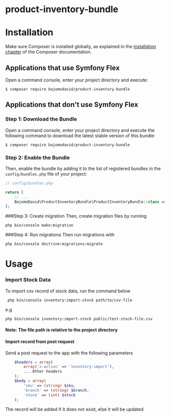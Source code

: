 # product-inventory-bundle
Installation
============

Make sure Composer is installed globally, as explained in the
[installation chapter](https://getcomposer.org/doc/00-intro.md)
of the Composer documentation.

Applications that use Symfony Flex
----------------------------------

Open a command console, enter your project directory and execute:

```console
$ composer require bajomodavid/product-inventory-bundle
```

Applications that don't use Symfony Flex
----------------------------------------

### Step 1: Download the Bundle

Open a command console, enter your project directory and execute the
following command to download the latest stable version of this bundle:

```console
$ composer require bajomodavid/product-inventory-bundle
```

### Step 2: Enable the Bundle

Then, enable the bundle by adding it to the list of registered bundles
in the `config/bundles.php` file of your project:

```php
// config/bundles.php

return [
    // ...
    BajomoDavid\ProductInventoryBundle\ProductInventoryBundle::class => ['all' => true],
];
```

###Step 3: Create migration
Then, create migration files by running

```console
php bin/console make:migration 
```

###Step 4: Run migrations 
Then run migrations with

```console
php bin/console doctrine:migrations:migrate
```

Usage
============
### Import Stock Data
To import csv record of stock data, run the command below

```console
 php bin/console inventory:import-stock path/to/csv-file
```

e.g
```console
php bin/console inventory:import-stock public/test-stock-file.csv
```

#### Note: The file path is relative to the project directory

#### Import record from post request
Send a post request to the app with the following parameters

```php
    $headers = array(
        array('x-action' => 'inventory-import'),
        ....Other headers
    );
    $body = array(
        'sku' => (string) $sku,
        'branch' => (string) $branch,
        'stock' => (int) $stock
    );
```
The record will be added if it does not exist, else it will be updated